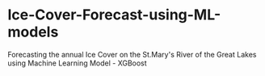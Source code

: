 # Ice-Cover-Forecast-using-ML-models
Forecasting the annual Ice Cover on the St.Mary's River of the Great Lakes using Machine Learning Model - XGBoost
